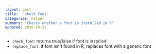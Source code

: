 ```yaml
---
layout: post
title:  "check_font"
categories: helper
summary: "Checks whether a font is installed in R"
updated: 2016-10-22
---
```


* `check_font`: returns true/false if font is installed
* `replace_font`: if font isn't found in R, replaces font with a generic font
